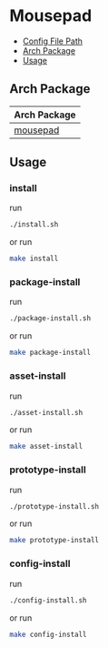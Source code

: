 

# Mousepad

* [Config File Path](#config-file-path)
* [Arch Package](#arch-package)
* [Usage](#usage)




## Arch Package

| Arch Package |
| --- |
| [mousepad](https://archlinux.org/packages/extra/x86_64/mousepad/) |




## Usage


### install

run

``` sh
./install.sh
```

or run

``` sh
make install
```


### package-install

run

``` sh
./package-install.sh
```

or run

``` sh
make package-install
```


### asset-install

run

``` sh
./asset-install.sh
```

or run

``` sh
make asset-install
```


### prototype-install

run

``` sh
./prototype-install.sh
```

or run

``` sh
make prototype-install
```


### config-install

run

``` sh
./config-install.sh
```

or run

``` sh
make config-install
```
